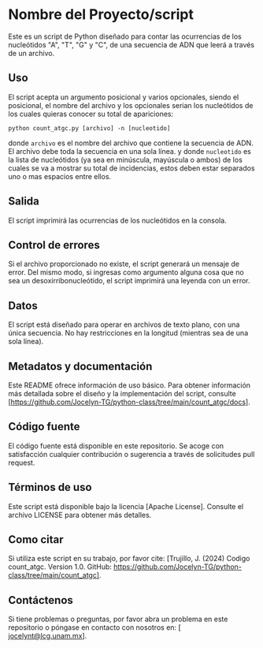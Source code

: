 # Nombre del Proyecto/script

Este es un script de Python diseñado para contar las ocurrencias de los nucleótidos "A", "T", "G" y "C", de una secuencia de ADN que leerá a través de un archivo.

## Uso

El script acepta un argumento posicional y varios opcionales, siendo el posicional, el nombre del archivo y los opcionales serian los nucleótidos de los cuales quieras conocer su total de apariciones:

```
python count_atgc.py [archivo] -n [nucleotido]
```

donde `archivo` es el nombre del archivo que contiene la secuencia de ADN. El archivo debe toda la secuencia en una sola línea.
y donde `nucleotido` es la lista de nucleótidos (ya sea en minúscula, mayúscula o ambos) de los cuales se va a mostrar su total de incidencias, estos deben estar separados uno o mas espacios entre ellos.
## Salida

El script imprimirá las ocurrencias de los nucleótidos en la consola. 

## Control de errores

Si el archivo proporcionado no existe, el script generará un mensaje de error. Del mismo modo, si ingresas como argumento alguna cosa que no sea un desoxirribonucleótido, el script imprimirá una leyenda con un error.

## Datos

El script está diseñado para operar en archivos de texto plano, con una única secuencia. No hay restricciones en la longitud (mientras sea de una sola línea).

## Metadatos y documentación

Este README ofrece información de uso básico. Para obtener información más detallada sobre el diseño y la implementación del script, consulte [https://github.com/Jocelyn-TG/python-class/tree/main/count_atgc/docs].

## Código fuente

El código fuente está disponible en este repositorio. Se acoge con satisfacción cualquier contribución o sugerencia a través de solicitudes pull request.

## Términos de uso

Este script está disponible bajo la licencia [Apache License]. Consulte el archivo LICENSE para obtener más detalles.

## Como citar

Si utiliza este script en su trabajo, por favor cite: [Trujillo, J. (2024) Codigo count_atgc. Version 1.0. GitHub: https://github.com/Jocelyn-TG/python-class/tree/main/count_atgc].

## Contáctenos

Si tiene problemas o preguntas, por favor abra un problema en este repositorio o póngase en contacto con nosotros en: [ jocelynt@lcg.unam.mx].
